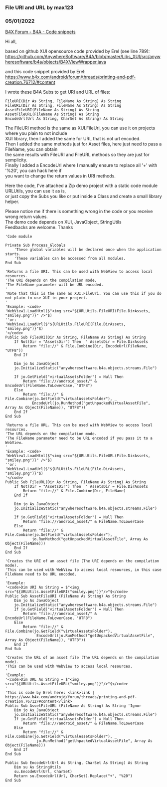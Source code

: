 ### File URI and URL by max123
### 05/01/2022
[B4X Forum - B4A - Code snippets](https://www.b4x.com/android/forum/threads/140255/)

Hi all,  
  
based on github XUI opensource code provided by Erel (see line 789):  
<https://github.com/AnywhereSoftware/B4A/blob/master/Libs_XUI/src/anywheresoftware/b4a/objects/B4XViewWrapper.java>  
  
and this code snippet provided by Erel:  
<https://www.b4x.com/android/forum/threads/printing-and-pdf-creation.76712/#content>  
  
I wrote these B4A Subs to get URI and URL of files:  

```B4X
FileURI(Dir As String, FileName As String) As String  
FileURL(Dir As String, FileName As String) As String  
AssetFileURI(FileName As String) As String  
AssetFileURL(FileName As String) As String  
EncodeUrl(Url As String, CharSet As String) As String
```

  
  
The FileURI method is the same as XUI.FileUri, you can use it on projects where you plain to not include  
XUI library, then I added the same for URL that is not url encoded.  
Then I added the same methods just for Asset files, here just need to pass a FileName, you can obtain  
the same results with FileURI and FileURL methods so they are just for semplicity.  
Finally I added a EncodeUrl where I manually ensure to replace all '+' with '%20', you can hack here if  
you want to change the return values in URI methods.  
  
Here the code, I've attached a Zip demo project with a static code module URLUtils, you can use it as is,  
or just copy the Subs you like or put inside a Class and create a small library helper.  
  
Please notice me if there is something wrong in the code or you receive wrong return values.  
The demo code depends on XUI, JavaObject, StringUtils  
Feedbacks are welcome. Thanks  
  

```B4X
'Code module  
  
Private Sub Process_Globals  
    'These global variables will be declared once when the application starts.  
    'These variables can be accessed from all modules.  
End Sub  
  
'Returns a file URI. This can be used with WebView to access local resources.  
'The URI depends on the compilation mode.  
'The FileName parameter will be URL encoded.  
'  
'Note that this is the same as XUI.FileUri. You can use this if you do not plain to use XUI in your project.  
'  
'Example: <code>  
'WebView1.LoadHtml($"<img src="${URLUtils.FileURI(File.DirAssets, "smiley.png")}" />"$)  
''or:  
'WebView1.LoadUrl($"${URLUtils.FileURI(File.DirAssets, "smiley.png")}"$)  
'</code>  
Public Sub FileURI(Dir As String, FileName As String) As String  
    If Not(Dir = "AssetsDir") Then  ' AssetsDir = File.DirAssets  
        Return "file://" & File.Combine(Dir, EncodeUrl(FileName, "UTF8"))  
    End If  
   
    Dim jo As JavaObject  
    jo.InitializeStatic("anywheresoftware.b4a.objects.streams.File")  
   
    If jo.GetField("virtualAssetsFolder") = Null Then  
        Return "file:///android_asset/" & EncodeUrl(FileName.ToLowerCase, "UTF8")  
    Else  
        Return "file://" & File.Combine(jo.GetField("virtualAssetsFolder"), _  
            EncodeUrl(jo.RunMethod("getUnpackedVirtualAssetFile", Array As Object(FileName)), "UTF8"))  
    End If  
End Sub  
  
'Returns a file URL. This can be used with WebView to access local resources.  
'The URL depends on the compilation mode.  
'The FileName parameter need to be URL encoded if you pass it to a WebView.  
'  
'Example: <code>  
'WebView1.LoadHtml($"<img src="${URLUtils.FileURL(File.DirAssets, "smiley.png")}" />"$)  
''or:  
'WebView1.LoadUrl($"${URLUtils.FileURL(File.DirAssets, "smiley.png")}"$)  
'</code>  
Public Sub FileURL(Dir As String, FileName As String) As String  
    If Not(Dir = "AssetsDir") Then  ' AssetsDir = File.DirAssets  
        Return "file://" & File.Combine(Dir, FileName)  
    End If  
   
    Dim jo As JavaObject  
    jo.InitializeStatic("anywheresoftware.b4a.objects.streams.File")  
   
    If jo.GetField("virtualAssetsFolder") = Null Then  
        Return "file:///android_asset/" & FileName.ToLowerCase  
    Else  
        Return "file://" & File.Combine(jo.GetField("virtualAssetsFolder"), _  
            jo.RunMethod("getUnpackedVirtualAssetFile", Array As Object(FileName)))  
    End If  
End Sub  
  
'Creates the URI of an asset file (The URI depends on the compilation mode).  
'This can be used with WebView to access local resources, in this case FileName need to be URL encoded.  
'  
'Example:  
'<code>Dim URI As String = $"<img src="${URLUtils.AssetFileURI("smiley.png")}"/>"$</code>  
Public Sub AssetFileURI (FileName As String) As String  
    Dim jo As JavaObject  
    jo.InitializeStatic("anywheresoftware.b4a.objects.streams.File")  
    If jo.GetField("virtualAssetsFolder") = Null Then  
        Return "file:///android_asset/" & EncodeUrl(FileName.ToLowerCase, "UTF8")  
    Else  
        Return "file://" & File.Combine(jo.GetField("virtualAssetsFolder"), _  
              EncodeUrl(jo.RunMethod("getUnpackedVirtualAssetFile", Array As Object(FileName)), "UTF8"))  
    End If  
End Sub  
  
'Creates the URL of an asset file (The URL depends on the compilation mode).  
'This can be used with WebView to access local resources.  
'  
'Example:  
'<code>Dim URL As String = $"<img src="${URLUtils.AssetFileURL("smiley.png")}"/>"$</code>  
'  
'This is code by Erel here: <link>link | https://www.b4x.com/android/forum/threads/printing-and-pdf-creation.76712/#content</link>  
Public Sub AssetFileURL (FileName As String) As String 'Ignor  
    Dim jo As JavaObject  
    jo.InitializeStatic("anywheresoftware.b4a.objects.streams.File")  
    If jo.GetField("virtualAssetsFolder") = Null Then  
        Return "file:///android_asset/" & FileName.ToLowerCase  
    Else  
        Return "file://" & File.Combine(jo.GetField("virtualAssetsFolder"), _  
              jo.RunMethod("getUnpackedVirtualAssetFile", Array As Object(FileName)))  
    End If  
End Sub  
  
Public Sub EncodeUrl(Url As String, CharSet As String) As String  
    Dim su As StringUtils  
    su.EncodeUrl(Url, CharSet)  
    Return su.EncodeUrl(Url, CharSet).Replace("+", "%20")  
End Sub
```